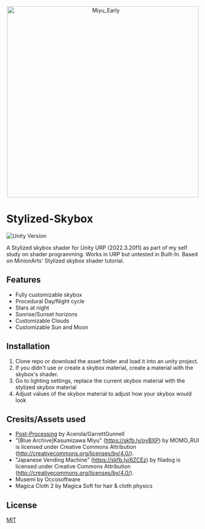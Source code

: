 <div align="center">
  <img src="https://github.com/user-attachments/assets/6212ba26-641e-497b-ad6a-7d4d3bd9dc0f" width="500" alt="Miyu_Early"/>
</div>

# Stylized-Skybox
![Unity Version](https://img.shields.io/badge/Unity-2022.3%20LTS%2B-blueviolet?logo=unity)

A Stylized skybox shader for Unity URP (2022.3.20f1) as part of my self study on shader programming. Works in URP but untested in Built-In. 
Based on MinionArts' Stylized skybox shader tutorial.

## Features
- Fully customizable skybox
- Procedural Day/Night cycle
- Stars at night
- Sunrise/Sunset horizons
- Customizable Clouds
- Customizable Sun and Moon

## Installation
1. Clone repo or download the asset folder and load it into an unity project.
2. If you didn't use or create a skybox material, create a material with the skybox's shader.
3. Go to lighting settings, replace the current skybox material with the stylized skybox material
4. Adjust values of the skybox material to adjust how your skybox would look
    
## Cresits/Assets used
 - [Post-Processing](https://github.com/GarrettGunnell/Post-Processing) by Acerola/GarrettGunnell
 - "[Blue Archive]Kasumizawa Miyu" (https://skfb.ly/oyBXP) by MOMO_RUI is licensed under Creative Commons Attribution (http://creativecommons.org/licenses/by/4.0/).
 - "Japanese Vending Machine" (https://skfb.ly/6ZCEz) by filadog is licensed under Creative Commons Attribution (http://creativecommons.org/licenses/by/4.0/).
 - Musemi by Occosoftware
 - Magica Cloth 2 by Magica Soft for hair & cloth physics

## License
[MIT](https://choosealicense.com/licenses/mit/)

